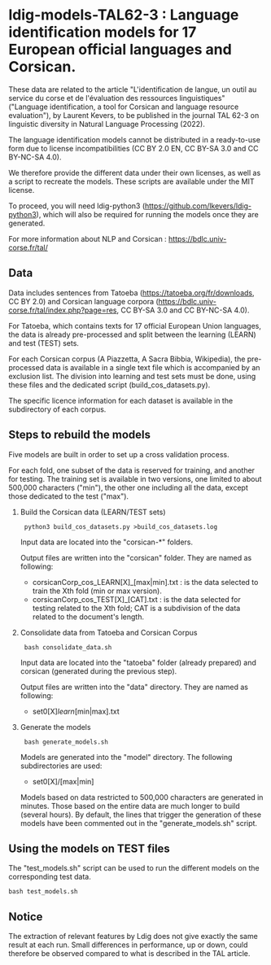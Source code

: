 # ldig-models-TAL62-3 : Language identification models for 17 European official languages and Corsican.

These data are related to the article "L'identification de langue, un outil au service du corse et de l'évaluation des ressources linguistiques" ("Language identification, a tool for Corsican and language resource evaluation"), by Laurent Kevers, to be published in the journal TAL 62-3 on linguistic diversity in Natural Language Processing (2022).

The language identification models cannot be distributed in a ready-to-use form due to license incompatibilities (CC BY 2.0 EN, CC BY-SA 3.0 and CC BY-NC-SA 4.0).

We therefore provide the different data under their own licenses, as well as a script to recreate the models. These scripts are available under the MIT license.

To proceed, you will need ldig-python3 (https://github.com/lkevers/ldig-python3), which will also be required for running the models once they are generated.

For more information about NLP and Corsican : https://bdlc.univ-corse.fr/tal/

## Data

Data includes sentences from Tatoeba (https://tatoeba.org/fr/downloads, CC BY 2.0) and Corsican language corpora (https://bdlc.univ-corse.fr/tal/index.php?page=res, CC BY-SA 3.0 and CC BY-NC-SA 4.0).

For Tatoeba, which contains texts for 17 official European Union languages, the data is already pre-processed and split between the learning (LEARN) and test (TEST) sets.

For each Corsican corpus (A Piazzetta, A Sacra Bibbia, Wikipedia), the pre-processed data is available in a single text file which is accompanied by an exclusion list. The division into learning and test sets must be done, using these files and the dedicated script (build_cos_datasets.py).

The specific licence information for each dataset is available in the subdirectory of each corpus.


## Steps to rebuild the models

Five models are built in order to set up a cross validation process.

For each fold, one subset of the data is reserved for training, and another for testing. The training set is available in two versions, one limited to about 500,000 characters ("min"), the other one including all the data, except those dedicated to the test ("max").

1. Build the Corsican data (LEARN/TEST sets)

        python3 build_cos_datasets.py >build_cos_datasets.log

    Input data are located into the "corsican-*" folders.

    Output files are written into the "corsican" folder. They are named as following:
    * corsicanCorp_cos_LEARN[X]_[max|min].txt : is the data selected to train the Xth fold (min or max version).
    * corsicanCorp_cos_TEST[X]_[CAT].txt : is the data selected for testing related to the Xth fold; CAT is a subdivision of the data related to the document's length.

2. Consolidate data from Tatoeba and Corsican Corpus

        bash consolidate_data.sh

    Input data are located into the "tatoeba" folder (already prepared) and corsican (generated during the previous step).

    Output files are written into the "data" directory. They are named as following:
    * set0[X]_learn_[min|max].txt

3. Generate the models

        bash generate_models.sh

    Models are generated into the "model" directory. The following subdirectories are used:
    * set0[X]/[max|min]

    Models based on data restricted to 500,000 characters are generated in minutes. Those based on the entire data are much longer to build (several hours). By default, the lines that trigger the generation of these models have been commented out in the "generate_models.sh" script.


## Using the models on TEST files

The "test_models.sh" script can be used to run the different models on the corresponding test data.

    bash test_models.sh

## Notice

The extraction of relevant features by Ldig does not give exactly the same result at each run. Small differences in performance, up or down, could therefore be observed compared to what is described in the TAL article.
